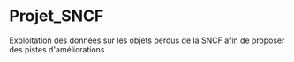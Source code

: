 # Projet_SNCF
Exploitation des données sur les objets perdus de la SNCF afin de proposer des pistes d'améliorations
